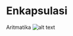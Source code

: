 # Enkapsulasi
Aritmatika
![alt text](https://raw.githubusercontent.com/akuian/Enkapsulasi/Aritmatika.JPG)
